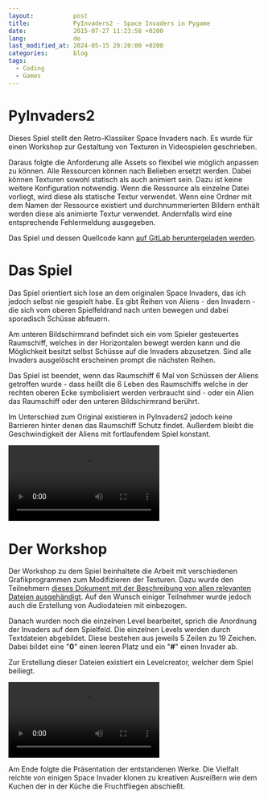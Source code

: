```yaml
---
layout:           post
title:            PyInvaders2 - Space Invaders in Pygame
date:             2015-07-27 11:23:58 +0200
lang:             de
last_modified_at: 2024-05-15 20:20:00 +0200
categories:       blog
tags:
  - Coding
  - Games
---
```


# PyInvaders2

Dieses Spiel stellt den Retro-Klassiker Space Invaders nach. Es wurde für einen
Workshop zur Gestaltung von Texturen in Videospielen geschrieben.

Daraus folgte die Anforderung alle Assets so flexibel wie möglich anpassen zu
können. Alle Ressourcen können nach Belieben ersetzt werden.
Dabei können Texturen sowohl statisch als auch animiert sein. Dazu ist keine
weitere Konfiguration notwendig. Wenn die Ressource als einzelne Datei vorliegt,
wird diese als statische Textur verwendet. Wenn eine Ordner mit dem Namen der
Ressource existiert und durchnummerierten Bildern enthält werden diese als
animierte Textur verwendet. Andernfalls wird eine entsprechende Fehlermeldung
ausgegeben.

Das Spiel und dessen Quellcode kann [auf GitLab heruntergeladen werden](https://gitlab.com/kalehmann/PyInvaders2).

# Das Spiel

Das Spiel orientiert sich lose an dem originalen Space Invaders, das ich jedoch
selbst nie gespielt habe. Es gibt Reihen von Aliens - den Invadern - die sich
vom oberen Spielfeldrand nach unten bewegen und dabei sporadisch Schüsse
abfeuern.

Am unteren Bildschirmrand befindet sich ein vom Spieler gesteuertes Raumschiff,
welches in der Horizontalen bewegt werden kann und die Möglichkeit besitzt
selbst Schüsse auf die Invaders abzusetzen. Sind alle Invaders ausgelöscht
erscheinen prompt die nächsten Reihen.

Das Spiel ist beendet, wenn das Raumschiff 6 Mal von Schüssen der Aliens
getroffen wurde - dass heißt die 6 Leben des Raumschiffs welche in der rechten
oberen Ecke symbolisiert werden verbraucht sind - oder ein Alien das Raumschiff
oder den unteren Bildschirmrand berührt.

Im Unterschied zum Original existieren in PyInvaders2 jedoch keine Barrieren
hinter denen das Raumschiff Schutz findet. Außerdem bleibt die Geschwindigkeit
der Aliens mit fortlaufendem Spiel konstant.

<video controls>
  <source src="{{ "assets/pyinvaders2/pyinvaders2-gameplay.webm" | absolute_url }}" type="video/webm">
  Your browser does not support the video tag.
</video>

# Der Workshop

Der Workshop zu dem Spiel beinhaltete die Arbeit mit verschiedenen
Grafikprogrammen zum Modifizieren der Texturen. Dazu wurde den Teilnehmern
[dieses Dokument mit der Beschreibung von allen relevanten Dateien ausgehändigt](https://gitlab.com/kalehmann/PyInvaders2/blob/master/doc/info.pdf).
Auf den Wunsch einiger Teilnehmer wurde jedoch auch die Erstellung von
Audiodateien mit einbezogen.

Danach wurden noch die einzelnen Level bearbeitet, sprich die Anordnung der
Invaders auf dem Spielfeld.
Die einzelnen Levels werden durch Textdateien abgebildet.
Diese bestehen aus jeweils 5 Zeilen zu 19 Zeichen.
Dabei bildet eine "**0**" einen leeren Platz und ein "**#**" einen Invader ab.

Zur Erstellung dieser Dateien existiert ein Levelcreator, welcher dem Spiel
beiliegt.

<video loop controls>
  <source src="{{ "assets/pyinvaders2/pyinvaders2-editor.webm" | absolute_url }}" type="video/webm">
  Your browser does not support the video tag.
</video>

Am Ende folgte die Präsentation der entstandenen Werke.
Die Vielfalt reichte von einigen Space Invader klonen zu kreativen Ausreißern
wie dem Kuchen der in der Küche die Fruchtfliegen abschießt.
